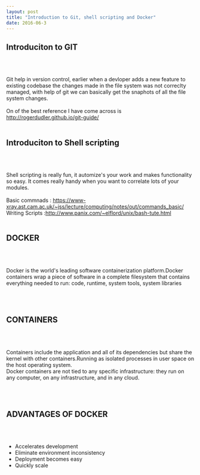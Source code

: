 ```yaml
---
layout: post
title: "Introduction to Git, shell scripting and Docker"
date: 2016-06-3
---
```

<h2>Introduciton to GIT</h2>
<br><br>
<p>
Git help in version control, earlier when a devloper adds a new feature to existing codebase the changes made in the file system was not correclty managed, with help of git we can basically get the snaphots of all the file system changes.
<br><br>
On of the best reference I have come across is <a href="http://rogerdudler.github.io/git-guide/" >http://rogerdudler.github.io/git-guide/ </a>
<br><br>
</p>

<h2>Introduciton to Shell scripting</h2>
<br><br>
<p>
Shell scripting is really fun, it automize's your work and makes functionality so easy. It comes really handy when you want to correlate lots of your modules.
<br><br>
Basic commnads : <a href="https://www-xray.ast.cam.ac.uk/~jss/lecture/computing/notes/out/commands_basic/">https://www-xray.ast.cam.ac.uk/~jss/lecture/computing/notes/out/commands_basic/</a>
<br>
Writing Scripts :<a href="http://www.panix.com/~elflord/unix/bash-tute.html">http://www.panix.com/~elflord/unix/bash-tute.html </a>
<br><br>
</p>

<h2>DOCKER </h2>
<br><br>
<p>
Docker is the world's leading software containerization platform.Docker containers wrap a piece of software in a complete filesystem that contains everything needed to run: code, runtime, system tools, system libraries
</p>
<br><br>

<h2>CONTAINERS</h2>
<br><br>
<p>
Containers include the application and all of its dependencies but share the kernel with other containers.Running as isolated processes in user space on the host operating system.<br>
Docker containers are not tied to any specific infrastructure: they run on any computer, on any infrastructure, and in any cloud.
</p>
<br><br>
<h2>ADVANTAGES OF DOCKER</h2>
<br><br>
<p>
<ul>
<li>Accelerates development</li>
<li>Eliminate environment inconsistency</li>
<li>Deployment becomes easy</li>
<li>Quickly scale</li>
</ul>
</p>
